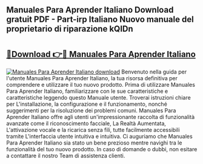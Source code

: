 ## Manuales Para Aprender Italiano Download gratuit PDF - Part-irp Italiano Nuovo manuale del proprietario di riparazione kQIDn

# <h2><a href="http://dfdd6wg.blite.top/?on=Manuales+Para+Aprender+Italiano">🔗Download 👉🔴 Manuales Para Aprender Italiano</a></h2>

[![Manuales Para Aprender Italiano download](https://i.imgur.com/lujVjoI.png)](http://dfdd6wg.blite.top/?on=Manuales+Para+Aprender+Italiano)
Benvenuto nella guida per l'utente Manuales Para Aprender Italiano, la tua risorsa definitiva per comprendere e utilizzare il tuo nuovo prodotto. Prima di utilizzare Manuales Para Aprender Italiano, familiarizzare con le sue caratteristiche e caratteristiche leggendo questo Manuale utente. Troverai istruzioni chiare per L'installazione, la configurazione e il funzionamento, nonché suggerimenti per la risoluzione dei problemi comuni. Manuales Para Aprender Italiano offre agli utenti un'impressionante raccolta di funzionalità avanzate come il riconoscimento facciale, La Realtà Aumentata, L'attivazione vocale e la ricarica senza fili, tutte facilmente accessibili tramite L'interfaccia utente intuitiva e intuitiva. Ci auguriamo che Manuales Para Aprender Italiano sia stato un bene prezioso mentre navighi tra le funzionalità del tuo nuovo prodotto. In caso di domande o dubbi, non esitare a contattare il nostro Team di assistenza clienti.
